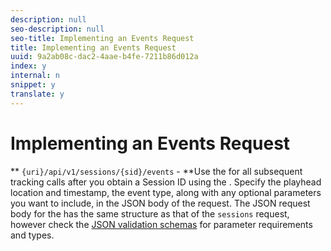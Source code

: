 ```yaml
---
description: null
seo-description: null
seo-title: Implementing an Events Request
title: Implementing an Events Request
uuid: 9a2ab08c-dac2-4aae-b4fe-7211b86d012a
index: y
internal: n
snippet: y
translate: y
---
```


# Implementing an Events Request


<a id="section_pxc_gcy_lcb"></a>

** `{uri}/api/v1/sessions/{sid}/events` - **Use the [](c_vhl_col-api_ref_events_req.md) for all subsequent tracking calls after you obtain a Session ID using the [](c_vhl_col-api_ref_sessions_req.md). Specify the playhead location and timestamp, the event type, along with any optional parameters you want to include, in the JSON body of the request. 
The JSON request body for the [](c_vhl_col-api_ref_events_req.md) has the same structure as that of the `sessions` request, however check the [JSON validation schemas](#concept_rlq_nqp_qbb/section_cpy_3xc_mcb) for parameter requirements and types.
